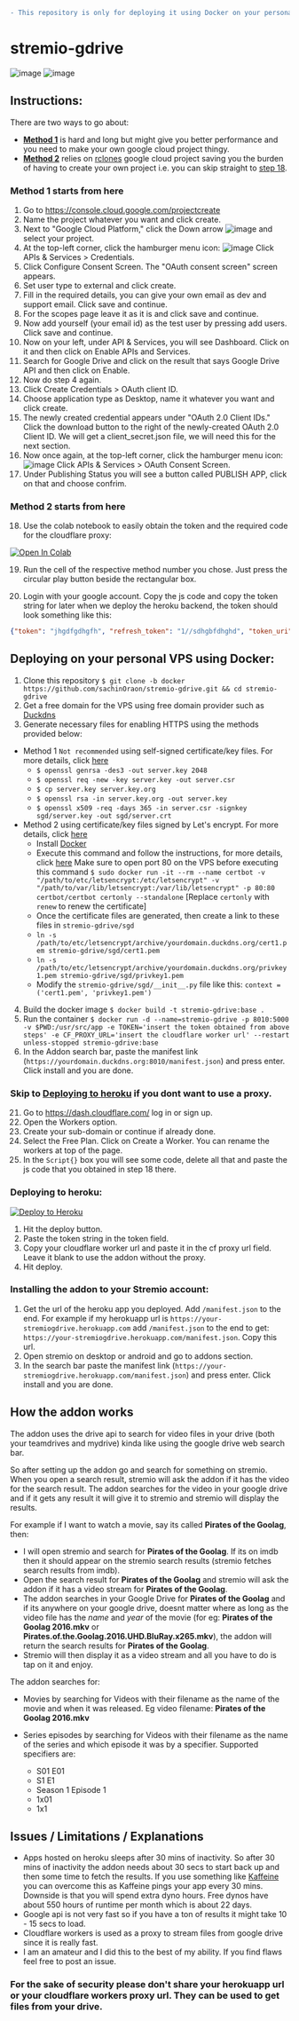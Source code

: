 ```diff
- This repository is only for deploying it using Docker on your personal VPS
```
# stremio-gdrive

![image](https://user-images.githubusercontent.com/38104354/114273627-6f3c4900-9a38-11eb-8052-f05f5f414e84.png)
![image](https://user-images.githubusercontent.com/38104354/114273632-74999380-9a38-11eb-9e7d-4ab6438ef445.png)

## Instructions:

There are two ways to go about:

* **[Method 1](https://github.com/ssnjrthegr8/stremio-gdrive#method-1-starts-from-here)** is hard and long but might give you better performance and you need to make your own google cloud project thingy.
* **[Method 2](https://github.com/ssnjrthegr8/stremio-gdrive#method-2-starts-from-here)** relies on [rclones](https://rclone.org/) google cloud project saving you the burden of having to create your own project i.e. you can skip straight to [step 18](https://github.com/ssnjrthegr8/stremio-gdrive#method-2-starts-from-here).

### Method 1 starts from here

1. Go to https://console.cloud.google.com/projectcreate
2. Name the project whatever you want and click create. 
3. Next to "Google Cloud Platform," click the Down arrow ![image](https://user-images.githubusercontent.com/38104354/113966809-6d626200-984d-11eb-96df-ca21e06b44c1.png) and select your project.
4. At the top-left corner, click the hamburger menu icon: ![image](https://user-images.githubusercontent.com/38104354/113966919-9a167980-984d-11eb-94c9-44d0e329a250.png) Click APIs & Services > Credentials.
5. Click Configure Consent Screen. The "OAuth consent screen" screen appears.
6. Set user type to external and click create.
7. Fill in the required details, you can give your own email as dev and support email. Click save and continue.
8. For the scopes page leave it as it is and click save and continue.
9. Now add yourself (your email id) as the test user by pressing add users. Click save and continue.
10. Now on your left, under API & Services, you will see Dashboard. Click on it and then click on Enable APIs and Services.
11. Search for Google Drive and click on the result that says Google Drive API and then click on Enable.
12. Now do step 4 again.
13. Click Create Credentials > OAuth client ID.
14. Choose application type as Desktop, name it whatever you want and click create.
15. The newly created credential appears under "OAuth 2.0 Client IDs." Click the download button to the right of the newly-created OAuth 2.0 Client ID. We will get a client_secret.json file, we will need this for the next section.
16. Now once again, at the top-left corner, click the hamburger menu icon: ![image](https://user-images.githubusercontent.com/38104354/113966919-9a167980-984d-11eb-94c9-44d0e329a250.png) Click APIs & Services > OAuth Consent Screen.
17. Under Publishing Status you will see a button called PUBLISH APP, click on that and choose confrim. 

### Method 2 starts from here

18. Use the colab notebook to easily obtain the token and the required code for the cloudflare proxy: 

[![Open In Colab](https://colab.research.google.com/assets/colab-badge.svg)](https://colab.research.google.com/github/ssnjrthegr8/stremio-gdrive/blob/main/Get%20Token%20and%20CF%20Proxy%20Code.ipynb)

19. Run the cell of the respective method number you chose. Just press the circular play button beside the rectangular box.

20. Login with your google account. Copy the js code and copy the token string for later when we deploy the heroku backend, the token should look something like this:

```json
{"token": "jhgdfgdhgfh", "refresh_token": "1//sdhgbfdhghd", "token_uri": "https://oauth2.googleapis.com/token", "client_id": "hsdgfjhgfsd.apps.googleusercontent.com", "client_secret": "gfsdfsdgf", "scopes": ["https://www.googleapis.com/auth/drive"]}
```

## Deploying on your personal VPS using Docker:
1. Clone this repository `$ git clone -b docker https://github.com/sachinOraon/stremio-gdrive.git && cd stremio-gdrive`
2. Get a free domain for the VPS using free domain provider such as [Duckdns](https://www.duckdns.org/)
3. Generate necessary files for enabling HTTPS using the methods provided below:
  * Method 1 `Not recommended` using self-signed certificate/key files. For more details, click [here](https://kracekumar.com/post/54437887454/ssl-for-flask-local-development)
    - `$ openssl genrsa -des3 -out server.key 2048`
    - `$ openssl req -new -key server.key -out server.csr`
    - `$ cp server.key server.key.org`
    - `$ openssl rsa -in server.key.org -out server.key`
    - `$ openssl x509 -req -days 365 -in server.csr -signkey sgd/server.key -out sgd/server.crt`
   * Method 2 using certificate/key files signed by Let's encrypt. For more details, click [here](https://blog.miguelgrinberg.com/post/running-your-flask-application-over-https)
     - Install [Docker](https://docs.docker.com/get-docker/)
     - Execute this command and follow the instructions, for more details, click [here](https://eff-certbot.readthedocs.io/en/stable/install.html#running-with-docker) Make sure to open port 80 on the VPS before executing this command `$ sudo docker run -it --rm --name certbot -v "/path/to/etc/letsencrypt:/etc/letsencrypt" -v "/path/to/var/lib/letsencrypt:/var/lib/letsencrypt" -p 80:80 certbot/certbot certonly --standalone` [Replace `certonly` with `renew` to renew the certificate]
     - Once the certificate files are generated, then create a link to these files in `stremio-gdrive/sgd`
     - `ln -s /path/to/etc/letsencrypt/archive/yourdomain.duckdns.org/cert1.pem stremio-gdrive/sgd/cert1.pem`
     - `ln -s /path/to/etc/letsencrypt/archive/yourdomain.duckdns.org/privkey1.pem stremio-gdrive/sgd/privkey1.pem`
     - Modify the `stremio-gdrive/sgd/__init__.py` file like this: `context = ('cert1.pem', 'privkey1.pem')`
4. Build the docker image `$ docker build -t stremio-gdrive:base .`
5. Run the container `$ docker run -d --name=stremio-gdrive -p 8010:5000 -v $PWD:/usr/src/app -e TOKEN='insert the token obtained from above steps' -e CF_PROXY_URL='insert the cloudflare worker url' --restart unless-stopped stremio-gdrive:base`
6. In the Addon search bar, paste the manifest link (`https://yourdomain.duckdns.org:8010/manifest.json`) and press enter. Click install and you are done.

### Skip to [Deploying to heroku](https://github.com/ssnjrthegr8/stremio-gdrive#deploying-to-heroku) if you dont want to use a proxy.
21. Go to https://dash.cloudflare.com/ log in or sign up.
22. Open the Workers option.
23. Create your sub-domain or continue if already done.
24. Select the Free Plan. Click on Create a Worker. You can rename the workers at top of the page.
25. In the `Script{}` box you will see some code, delete all that and paste the js code that you obtained in step 18 there.

### Deploying to heroku:

[![Deploy to Heroku](https://www.herokucdn.com/deploy/button.png)](https://heroku.com/deploy?template=https://github.com/ssnjrthegr8/stremio-gdrive.git)

1. Hit the deploy button.
2. Paste the token string in the token field.
3. Copy your cloudflare worker url and paste it in the cf proxy url field. Leave it blank to use the addon without the proxy.
4. Hit deploy.

### Installing the addon to your Stremio account:

1. Get the url of the heroku app you deployed. Add `/manifest.json` to the end. For example if my herokuapp url is `https://your-stremiogdrive.herokuapp.com` add `/manifest.json` to the end to get: `https://your-stremiogdrive.herokuapp.com/manifest.json`. Copy this url.
2. Open stremio on desktop or android and go to addons section.
3. In the search bar paste the manifest link (`https://your-stremiogdrive.herokuapp.com/manifest.json`) and press enter. Click install and you are done.

## How the addon works

The addon uses the drive api to search for video files in your drive (both your teamdrives and mydrive) kinda like using the google drive web search bar. 

So after setting up the addon go and search for something on stremio. When you open a search result, stremio will ask the addon if it has the video for the search result. The addon searches for the video in your google drive and if it gets any result it will give it to stremio and stremio will display the results. 

For example if I want to watch a movie, say its called **Pirates of the Goolag**, then:
* I will open stremio and search for **Pirates of the Goolag**. If its on imdb then it should appear on the stremio search results (stremio fetches search results from imdb).
* Open the search result for **Pirates of the Goolag** and stremio will ask the addon if it has a video stream for **Pirates of the Goolag**. 
* The addon searches in your Google Drive for **Pirates of the Goolag** and if its anywhere on your google drive, doesnt matter where as long as the video file has the _name_ and _year_ of the movie (for eg: **Pirates of the Goolag 2016.mkv** or **Pirates.of.the.Goolag.2016.UHD.BluRay.x265.mkv**), the addon will return the search results for **Pirates of the Goolag**. 
* Stremio will then display it as a video stream and all you have to do is tap on it and enjoy. 

The addon searches for:

* Movies by searching for Videos with their filename as the name of the movie and when it was released. 
  Eg video filename: **Pirates of the Goolag 2016.mkv**
* Series episodes by searching for Videos with their filename as the name of the series and which episode it was by a specifier. Supported specifiers are:

    * S01 E01
    * S1 E1
    * Season 1 Episode 1
    * 1x01
    * 1x1

## Issues / Limitations / Explanations
* Apps hosted on heroku sleeps after 30 mins of inactivity. So after 30 mins of inactivity the addon needs about 30 secs to start back up and then some time to fetch the results. If you use something like [Kaffeine](https://kaffeine.herokuapp.com/) you can overcome this as Kaffeine pings your app every 30 mins. Downside is that you will spend extra dyno hours. Free dynos have about 550 hours of runtime per month which is about 22 days.
* Google api is not very fast so if you have a ton of results it might take 10 - 15 secs to load.
* Cloudflare workers is used as a proxy to stream files from google drive since it is really fast.
* I am an amateur and I did this to the best of my ability. If you find flaws feel free to post an issue.

### **For the sake of security please don't share your herokuapp url or your cloudflare workers proxy url. They can be used to get files from your drive.**
